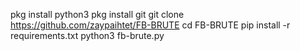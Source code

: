 pkg install python3
pkg install git
git clone https://github.com/zaypaihtet/FB-BRUTE
cd FB-BRUTE 
pip install -r requirements.txt
python3 fb-brute.py
